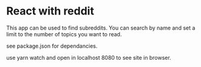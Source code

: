 # React with reddit  

This app can be used to find subreddits. You can search by name and set a limit to the number of topics you want to read.  

see package.json for dependancies.  

use yarn watch and open in localhost 8080 to see site in browser.  
